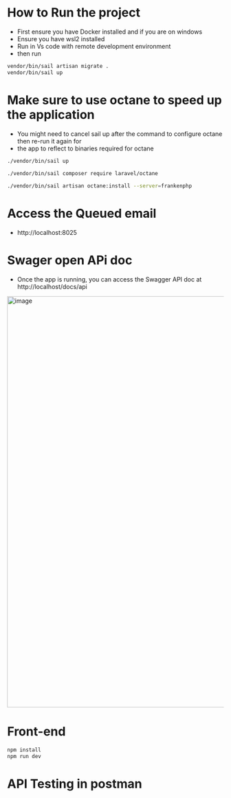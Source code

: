 # How to Run the project
- First ensure you have Docker installed and if you are on windows
- Ensure you have wsl2 installed
- Run in Vs code with remote development environment
- then run

```bash
vendor/bin/sail artisan migrate .
vendor/bin/sail up
```
# Make sure to use octane to speed up the application
- You might need to cancel sail up after the command to configure octane then re-run it again for
- the app to reflect to binaries required for octane
```bash
./vendor/bin/sail up
 
./vendor/bin/sail composer require laravel/octane

./vendor/bin/sail artisan octane:install --server=frankenphp

```

# Access the Queued email
- http://localhost:8025 

# Swager open APi doc

- Once the app is running, you can access the Swagger API doc at http://localhost/docs/api
<img width="958" alt="image" src="https://github.com/richard457/Laravel-Technical-Assignment/assets/8529700/1d94c486-ed01-48a4-a5a7-a79e4326adf4">


# Front-end
```bash
npm install
npm run dev
```



# API Testing in postman
